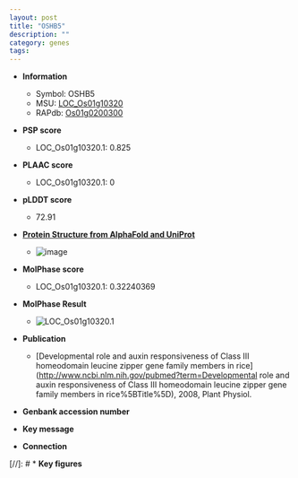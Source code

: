 ```yaml
---
layout: post
title: "OSHB5"
description: ""
category: genes
tags: 
---
```


* **Information**  
    + Symbol: OSHB5  
    + MSU: [LOC_Os01g10320](http://rice.plantbiology.msu.edu/cgi-bin/ORF_infopage.cgi?orf=LOC_Os01g10320)  
    + RAPdb: [Os01g0200300](http://rapdb.dna.affrc.go.jp/viewer/gbrowse_details/irgsp1?name=Os01g0200300)  

* **PSP score**  
    + LOC_Os01g10320.1: 0.825 

* **PLAAC score**  
    + LOC_Os01g10320.1: 0 

* **pLDDT score**
    + 72.91

* **[Protein Structure from AlphaFold and UniProt](https://www.uniprot.org/uniprotkb/Q5QMZ9/entry#structure)**
    + ![image](https://ricepsp.github.io/images/Q5/AF-Q5QMZ9-F1.png)

* **MolPhase score**
    + LOC_Os01g10320.1: 0.32240369

* **MolPhase Result**
    + ![LOC_Os01g10320.1](https://304243504.github.io/Pictures/LOC_Os01g/LOC_Os01g10320.1.png)

* **Publication**  
    + [Developmental role and auxin responsiveness of Class III homeodomain leucine zipper gene family members in rice](http://www.ncbi.nlm.nih.gov/pubmed?term=Developmental role and auxin responsiveness of Class III homeodomain leucine zipper gene family members in rice%5BTitle%5D), 2008, Plant Physiol.

* **Genbank accession number**  

* **Key message**  

* **Connection**  

[//]: # * **Key figures**  



